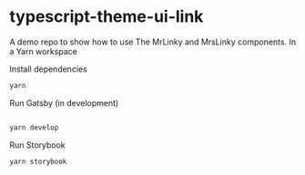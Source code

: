 # typescript-theme-ui-link

A demo repo to show how to use The MrLinky and MrsLinky components. In a Yarn workspace

Install dependencies

```sh
yarn

```

Run Gatsby (in development)

```sh

yarn develop

```

Run Storybook

```sh
yarn storybook
```
